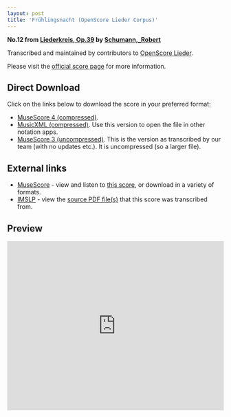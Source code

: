 ```yaml
---
layout: post
title: 'Frühlingsnacht (OpenScore Lieder Corpus)'
---
```


__No.12 from [Liederkreis, Op.39](https://fourscoreandmore.org/openscore/lieder/Schumann,_Robert/Liederkreis,_Op.39/) by [Schumann,_Robert](https://fourscoreandmore.org/openscore/lieder/Schumann,_Robert)__

Transcribed and maintained by contributors to [OpenScore Lieder].

Please visit the [official score page] for more information.

[official score page]: https://musescore.com/openscore-lieder-corpus/scores/4987677
[OpenScore Lieder]: https://musescore.com/openscore-lieder-corpus

## Direct Download

Click on the links below to download the score in your preferred format:
- [MuseScore 4 (compressed)](https://fourscoreandmore.org/openscore/lieder/Schumann,_Robert/Liederkreis,_Op.39/12_Fr%C3%BChlingsnacht.mscz).
- [MusicXML (compressed)](https://fourscoreandmore.org/openscore/lieder/Schumann,_Robert/Liederkreis,_Op.39/12_Fr%C3%BChlingsnacht.mxl). Use this version to open the file in other notation apps.
- [MuseScore 3 (uncompressed)](https://raw.githubusercontent.com/OpenScore/Lieder/refs/heads/main/scores/Schumann,_Robert/Liederkreis,_Op.39/12_Fr%C3%BChlingsnacht/lc4987677.mscx). This is the version as transcribed by our team (with no updates etc.). It is uncompressed (so a larger file).

## External links

- [MuseScore] - view and listen to [this score][MuseScore], or download in a variety of formats.
- [IMSLP] - view the [source PDF file(s)][IMSLP] that this score was transcribed from.

[MuseScore]: https://musescore.com/score/4987677
[IMSLP]: https://imslp.org/wiki/Special:ReverseLookup/270920

## Preview

<iframe width="100%" height="394" src="https://musescore.com/openscore-lieder-corpus/scores/4987677/embed" frameborder="0" allowfullscreen allow="autoplay; fullscreen"></iframe>
